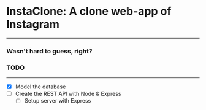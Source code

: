 # InstaClone: A clone web-app of Instagram

---

### Wasn't hard to guess, right?

### TODO

---

- [x] Model the database
- [ ] Create the REST API with Node & Express
  - [ ] Setup server with Express
